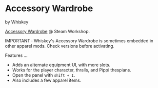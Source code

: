 # Accessory Wardrobe

by Whiskey

[Accessory Wardrobe](https://steamcommunity.com/sharedfiles/filedetails/?id=2098700751) @ Steam Workshop.

IMPORTANT :  Whiskey's Accessory Wardrobe is sometimes embedded in other apparel mods. Check versions before activating.

Features ...

- Adds an alternate equipment UI, with more slots.
- Works for the player character, thralls, and Pippi thespians.
- Open the panel with `shift + I`.
- Also includes a few apparel items.
